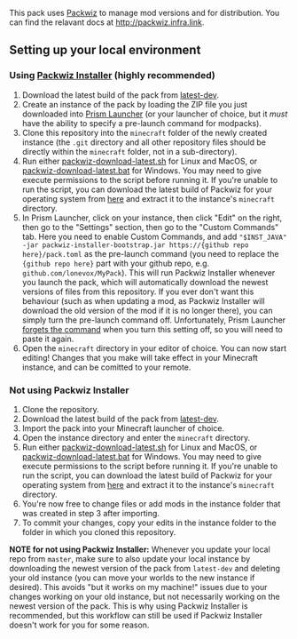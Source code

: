 This pack uses [Packwiz](https://github.com/packwiz/packwiz) to manage mod versions and for distribution. You can find the relavant docs at <http://packwiz.infra.link>.

## Setting up your local environment

### Using [Packwiz Installer](https://packwiz.infra.link/tutorials/installing/packwiz-installer/) (highly recommended)

1. Download the latest build of the pack from [latest-dev](/../../releases/tag/latest-dev).
2. Create an instance of the pack by loading the ZIP file you just downloaded into [Prism Launcher](https://prismlauncher.org/) (or your launcher of choice, but it *must* have the ability to specify a pre-launch command for modpacks).
3. Clone this repository into the `minecraft` folder of the newly created instance (the `.git` directory and all other repository files should be directly within the `minecraft` folder, not in a sub-directory).
4. Run either [packwiz-download-latest.sh](/packwiz-download-latest.sh) for Linux and MacOS, or [packwiz-download-latest.bat](/packwiz-download-latest.bat) for Windows. You may need to give execute permissions to the script before running it. If you're unable to run the script, you can download the latest build of Packwiz for your operating system from [here](https://nightly.link/packwiz/packwiz/workflows/go/main) and extract it to the instance's `minecraft` directory.
5. In Prism Launcher, click on your instance, then click "Edit" on the right, then go to the "Settings" section, then go to the "Custom Commands" tab. Here you need to enable Custom Commands, and add `"$INST_JAVA" -jar packwiz-installer-bootstrap.jar https://{github repo here}/pack.toml` as the pre-launch command (you need to replace the `{github repo here}` part with your github repo, e.g. `github.com/lonevox/MyPack`). This will run Packwiz Installer whenever you launch the pack, which will automatically download the newest versions of files from this repository. If you ever don't want this behaviour (such as when updating a mod, as Packwiz Installer will download the old version of the mod if it is no longer there), you can simply turn the pre-launch command off. Unfortunately, Prism Launcher [forgets the command](https://github.com/PrismLauncher/PrismLauncher/issues/704) when you turn this setting off, so you will need to paste it again.
6. Open the `minecraft` directory in your editor of choice. You can now start editing! Changes that you make will take effect in your Minecraft instance, and can be comitted to your remote.

### Not using Packwiz Installer

1. Clone the repository.
2. Download the latest build of the pack from [latest-dev](/../..releases/tag/latest-dev).
3. Import the pack into your Minecraft launcher of choice.
4. Open the instance directory and enter the `minecraft` directory.
5. Run either [packwiz-download-latest.sh](/packwiz-download-latest.sh) for Linux and MacOS, or [packwiz-download-latest.bat](/packwiz-download-latest.bat) for Windows. You may need to give execute permissions to the script before running it. If you're unable to run the script, you can download the latest build of Packwiz for your operating system from [here](https://nightly.link/packwiz/packwiz/workflows/go/main) and extract it to the instance's `minecraft` directory.
6. You're now free to change files or add mods in the instance folder that was created in step 3 after importing.
7. To commit your changes, copy your edits in the instance folder to the folder in which you cloned this repository.

**NOTE for not using Packwiz Installer:** Whenever you update your local repo from `master`, make sure to also update your local instance by downloading the newest version of the pack from `latest-dev` and deleting your old instance (you can move your worlds to the new instance if desired). This avoids "but it works on my machine!" issues due to your changes working on your old instance, but not necessarily working on the newest version of the pack. This is why using Packwiz Installer is recommended, but this workflow can still be used if Packwiz Installer doesn't work for you for some reason.
